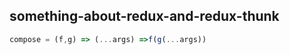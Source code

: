 ## something-about-redux-and-redux-thunk

```javascript
compose = (f,g) => (...args) =>f(g(...args))

```
